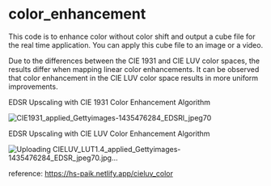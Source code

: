 # color_enhancement

This code is to enhance color without color shift and output a cube file for the real time application.
You can apply this cube file to an image or a video.

Due to the differences between the CIE 1931 and CIE LUV color spaces, the results differ when mapping linear color enhancements. It can be observed that color enhancement in the CIE LUV color space results in more uniform improvements.

EDSR Upscaling with CIE 1931 Color Enhancement Algorithm

![CIE1931_applied_Gettyimages-1435476284_EDSRl_jpeg70](https://github.com/user-attachments/assets/c296438c-14fc-4823-ac99-266a61d7100d)


EDSR Upscaling with CIE LUV Color Enhancement Algorithm



![Uploading CIELUV_LUT1.4_applied_Gettyimages-1435476284_EDSR_jpeg70.jpg…]()




reference: https://hs-paik.netlify.app/cieluv_color


